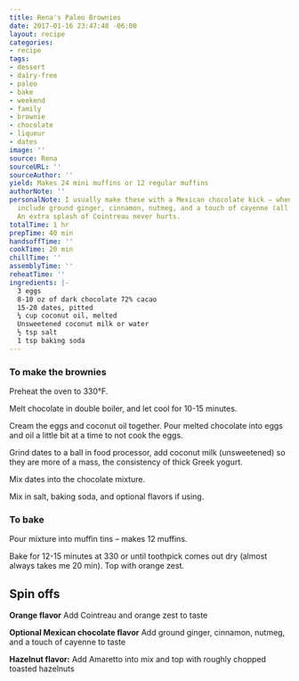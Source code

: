 ```yaml
---
title: Rena's Paleo Brownies
date: 2017-01-16 23:47:48 -06:00
layout: recipe
categories:
- recipe
tags:
- dessert
- dairy-free
- paleo
- bake
- weekend
- family
- brownie
- chocolate
- liqueur
- dates
image: ''
source: Rena
sourceURL: ''
sourceAuthor: ''
yield: Makes 24 mini muffins or 12 regular muffins
authorNote: ''
personalNote: I usually make these with a Mexican chocolate kick – when adding salt,
  include ground ginger, cinnamon, nutmeg, and a touch of cayenne (all to taste).
  An extra splash of Cointreau never hurts.
totalTime: 1 hr
prepTime: 40 min
handsoffTime: ''
cookTime: 20 min
chillTime: ''
assemblyTime: ''
reheatTime: ''
ingredients: |-
  3 eggs
  8-10 oz of dark chocolate 72% cacao
  15-20 dates, pitted
  ¼ cup coconut oil, melted
  Unsweetened coconut milk or water
  ½ tsp salt
  1 tsp baking soda
---
```


### To make the brownies

Preheat the oven to 330°F.

Melt chocolate in double boiler, and let cool for 10-15 minutes.

Cream the eggs and coconut oil together. Pour melted chocolate into eggs and oil a little bit at a time to not cook the eggs.

Grind dates to a ball in food processor, add coconut milk (unsweetened) so they are more of a mass, the consistency of thick Greek yogurt.

Mix dates into the chocolate mixture.

Mix in salt, baking soda, and optional flavors if using.

### To bake

Pour mixture into muffin tins – makes 12 muffins.

Bake for 12-15 minutes at 330 or until toothpick comes out dry (almost always takes me 20 min). Top with orange zest.

## Spin offs

**Orange flavor** Add Cointreau and orange zest to taste

**Optional Mexican chocolate flavor** Add ground ginger, cinnamon, nutmeg, and a touch of cayenne to taste

**Hazelnut flavor:** Add Amaretto into mix and top with roughly chopped toasted hazelnuts
